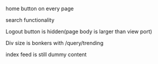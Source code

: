 home button on every page

search functionality

Logout button is hidden(page body is larger than view port)

Div size is bonkers with /query/trending

index feed is still dummy content

